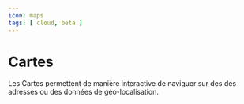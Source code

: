 ```yaml
---
icon: maps
tags: [ cloud, beta ]
---
```

# Cartes

Les Cartes permettent de manière interactive de naviguer sur des des adresses ou des données de géo-localisation.
